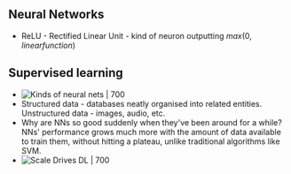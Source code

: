 ## Neural Networks
- ReLU - Rectified Linear Unit - kind of neuron outputting $max(0, linear function)$ 
## Supervised learning
- ![Kinds of neural nets | 700](https://cdn.mathpix.com/snip/images/o9k-UhNhzP8l7xGZOD9jtLSXheRTr8FlIb2VbZ5V4BM.original.fullsize.png)
- Structured data - databases neatly organised into related entities. Unstructured data - images, audio, etc.
- Why are NNs so good suddenly when they've been around for a while? NNs' performance grows much more with the amount of data available to train them, without hitting a plateau, unlike traditional algorithms like SVM.
- ![Scale Drives DL | 700](https://cdn.mathpix.com/snip/images/3IOjClULbeMzTGUtNwRW2_b7JHUVzMfOmUVA7QN1ieY.original.fullsize.png)